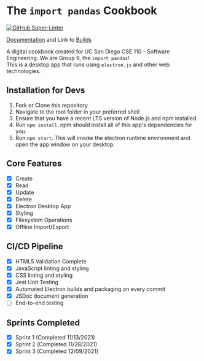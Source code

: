 # The `import pandas` Cookbook
[![GitHub Super-Linter](https://github.com/cse110-fall21-group9/Digital-Cookbook-App/workflows/Lint%20Code%20Base/badge.svg)](https://github.com/marketplace/actions/super-linter)

[Documentation](https://cse110-fall21-group9.github.io/Digital-Cookbook-App/index.html) and Link to [Builds](https://github.com/cse110-fall21-group9/Digital-Cookbook-App/releases/tag/v1.0)

A digital cookbook created for UC San Diego CSE 110 - Software Engineering. We are Group 9, the `import pandas`!  
This is a desktop app that runs using `electron.js` and other web technologies.

## Installation for Devs
1. Fork or Clone this repository
2. Navigate to the root folder in your preferred shell
3. Ensure that you have a recent LTS version of Node.js and npm installed.
4. Run `npm install`. npm should install all of this app's dependencies for you.
5. Run `npm start`. This will invoke the electron runtime environment and open the app window on your desktop.

## Core Features
- [x] Create
- [x] Read
- [x] Update
- [x] Delete
- [x] Electron Desktop App
- [x] Styling
- [x] Filesystem Operations
- [x] Offline Import/Export

## CI/CD Pipeline
- [x] HTML5 Validation Complete
- [x] JavaScript linting and styling
- [x] CSS linting and styling
- [x] Jest Unit Testing
- [x] Automated Electron builds and packaging on every commit
- [x] JSDoc document generation
- [ ] End-to-end testing

## Sprints Completed
- [x] Sprint 1 (Completed 11/13/2021)
- [x] Sprint 2 (Completed 11/28/2021)
- [x] Sprint 3 (Completed 12/09/2021)
